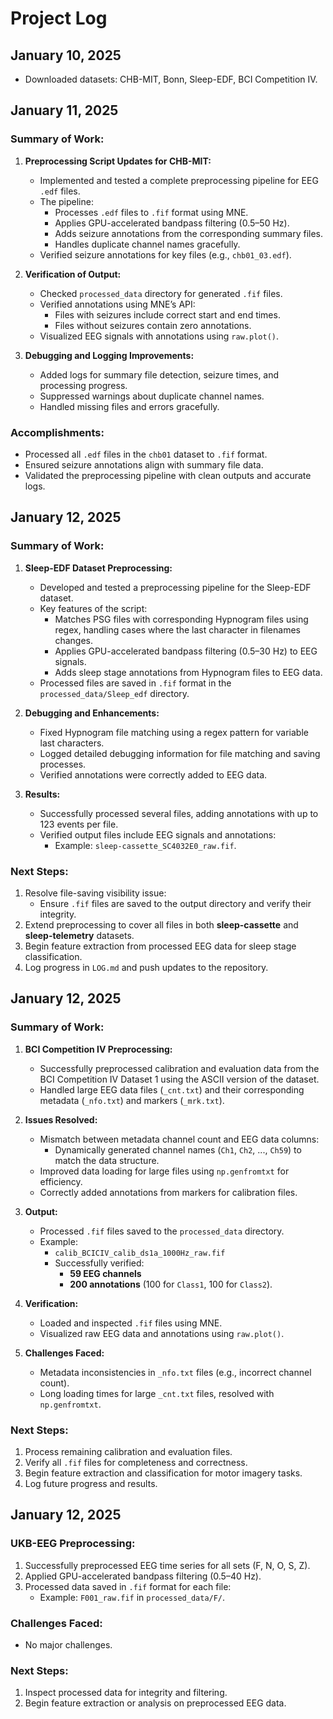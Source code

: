 # Project Log

## January 10, 2025
- Downloaded datasets: CHB-MIT, Bonn, Sleep-EDF, BCI Competition IV.

## January 11, 2025

### Summary of Work:
1. **Preprocessing Script Updates for CHB-MIT:**
   - Implemented and tested a complete preprocessing pipeline for EEG `.edf` files.
   - The pipeline:
     - Processes `.edf` files to `.fif` format using MNE.
     - Applies GPU-accelerated bandpass filtering (0.5–50 Hz).
     - Adds seizure annotations from the corresponding summary files.
     - Handles duplicate channel names gracefully.
   - Verified seizure annotations for key files (e.g., `chb01_03.edf`).

2. **Verification of Output:**
   - Checked `processed_data` directory for generated `.fif` files.
   - Verified annotations using MNE’s API:
     - Files with seizures include correct start and end times.
     - Files without seizures contain zero annotations.
   - Visualized EEG signals with annotations using `raw.plot()`.

3. **Debugging and Logging Improvements:**
   - Added logs for summary file detection, seizure times, and processing progress.
   - Suppressed warnings about duplicate channel names.
   - Handled missing files and errors gracefully.

### Accomplishments:
- Processed all `.edf` files in the `chb01` dataset to `.fif` format.
- Ensured seizure annotations align with summary file data.
- Validated the preprocessing pipeline with clean outputs and accurate logs.

## January 12, 2025

### Summary of Work:
1. **Sleep-EDF Dataset Preprocessing:**
   - Developed and tested a preprocessing pipeline for the Sleep-EDF dataset.
   - Key features of the script:
     - Matches PSG files with corresponding Hypnogram files using regex, handling cases where the last character in filenames changes.
     - Applies GPU-accelerated bandpass filtering (0.5–30 Hz) to EEG signals.
     - Adds sleep stage annotations from Hypnogram files to EEG data.
   - Processed files are saved in `.fif` format in the `processed_data/Sleep_edf` directory.

2. **Debugging and Enhancements:**
   - Fixed Hypnogram file matching using a regex pattern for variable last characters.
   - Logged detailed debugging information for file matching and saving processes.
   - Verified annotations were correctly added to EEG data.

3. **Results:**
   - Successfully processed several files, adding annotations with up to 123 events per file.
   - Verified output files include EEG signals and annotations:
     - Example: `sleep-cassette_SC4032E0_raw.fif`.

### Next Steps:
1. Resolve file-saving visibility issue:
   - Ensure `.fif` files are saved to the output directory and verify their integrity.
2. Extend preprocessing to cover all files in both **sleep-cassette** and **sleep-telemetry** datasets.
3. Begin feature extraction from processed EEG data for sleep stage classification.
4. Log progress in `LOG.md` and push updates to the repository.

## January 12, 2025

### Summary of Work:
1. **BCI Competition IV Preprocessing:**
   - Successfully preprocessed calibration and evaluation data from the BCI Competition IV Dataset 1 using the ASCII version of the dataset.
   - Handled large EEG data files (`_cnt.txt`) and their corresponding metadata (`_nfo.txt`) and markers (`_mrk.txt`).

2. **Issues Resolved:**
   - Mismatch between metadata channel count and EEG data columns:
     - Dynamically generated channel names (`Ch1`, `Ch2`, ..., `Ch59`) to match the data structure.
   - Improved data loading for large files using `np.genfromtxt` for efficiency.
   - Correctly added annotations from markers for calibration files.

3. **Output:**
   - Processed `.fif` files saved to the `processed_data` directory.
   - Example: 
     - `calib_BCICIV_calib_ds1a_1000Hz_raw.fif`
     - Successfully verified:
       - **59 EEG channels**
       - **200 annotations** (100 for `Class1`, 100 for `Class2`).

4. **Verification:**
   - Loaded and inspected `.fif` files using MNE.
   - Visualized raw EEG data and annotations using `raw.plot()`.

5. **Challenges Faced:**
   - Metadata inconsistencies in `_nfo.txt` files (e.g., incorrect channel count).
   - Long loading times for large `_cnt.txt` files, resolved with `np.genfromtxt`.

### Next Steps:
1. Process remaining calibration and evaluation files.
2. Verify all `.fif` files for completeness and correctness.
3. Begin feature extraction and classification for motor imagery tasks.
4. Log future progress and results.

## January 12, 2025

### UKB-EEG Preprocessing:
1. Successfully preprocessed EEG time series for all sets (F, N, O, S, Z).
2. Applied GPU-accelerated bandpass filtering (0.5–40 Hz).
3. Processed data saved in `.fif` format for each file:
   - Example: `F001_raw.fif` in `processed_data/F/`.

### Challenges Faced:
- No major challenges.

### Next Steps:
1. Inspect processed data for integrity and filtering.
2. Begin feature extraction or analysis on preprocessed EEG data.
